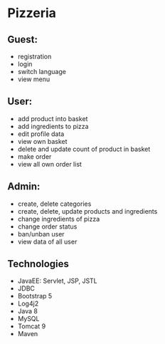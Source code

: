 # Pizzeria
## Guest:
* registration
* login
* switch language
* view menu
## User:
* add product into basket
* add ingredients to pizza
* edit profile data
* view own basket
* delete and update count of product in basket
* make order
* view all own order list
## Admin:
* create, delete categories
* create, delete, update products and ingredients
* change ingredients of pizza
* change order status
* ban/unban user
* view data of all user
## Technologies
* JavaEE: Servlet, JSP, JSTL
* JDBC
* Bootstrap 5
* Log4j2
* Java 8
* MySQL
* Tomcat 9
* Maven